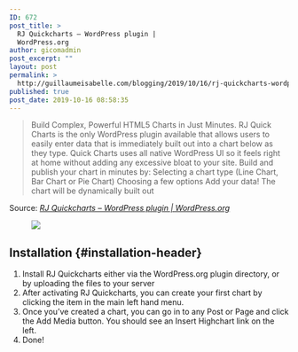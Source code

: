 ```yaml
---
ID: 672
post_title: >
  RJ Quickcharts – WordPress plugin |
  WordPress.org
author: gicomadmin
post_excerpt: ""
layout: post
permalink: >
  http://guillaumeisabelle.com/blogging/2019/10/16/rj-quickcharts-wordpress-plugin-wordpress-org/
published: true
post_date: 2019-10-16 08:58:35
---
```

> Build Complex, Powerful HTML5 Charts in Just Minutes. RJ Quick Charts is the only WordPress plugin available that allows users to easily enter data that is immediately built out into a chart below as they type. Quick Charts uses all native WordPress UI so it feels right at home without adding any excessive bloat to your site. Build and publish your chart in minutes by: Selecting a chart type (Line Chart, Bar Chart or Pie Chart) Choosing a few options Add your data! The chart will be dynamically built out

Source: *[RJ Quickcharts – WordPress plugin | WordPress.org][1]*

<!-- wp:image --><figure class="wp-block-image">

![][2]</figure> <!-- /wp:image -->

<!-- wp:heading -->

## Installation {#installation-header}

<!-- /wp:heading -->

<!-- wp:list {"ordered":true} -->

1.  Install RJ Quickcharts either via the WordPress.org plugin directory, or by uploading the files to your server
2.  After activating RJ Quickcharts, you can create your first chart by clicking the item in the main left hand menu.
3.  Once you’ve created a chart, you can go in to any Post or Page and click the Add Media button. You should see an Insert Highchart link on the left.
4.  Done!

<!-- /wp:list -->

 [1]: https://wordpress.org/plugins/rj-quickcharts/
 [2]: https://i.pinimg.com/originals/ff/43/b7/ff43b7f0c01560c99cabb43adfb50030.png